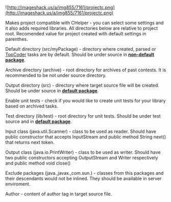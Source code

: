 ![http://imageshack.us/a/img855/7161/projectc.png](http://imageshack.us/a/img855/7161/projectc.png)

Makes project compatible with CHelper - you can select some settings and it also adds required libraries. All directories below are relative to project root. Recomended value for project created with default settings in parenthes.

Default directory (src/myPackage) - directory where created, parsed or [TopCoder](http://topcoder.com/tc) tasks are by default. Should be under source in **[non-default package](http://www.xyzws.com/Javafaq/what-is-the-default-package/126)**.

Archive directory (archive) - root directory for archives of past contests. It is recommended to be not under source directory.

Output directory (src) - directory where target source file will be created. Should be under source in **[default package](http://www.xyzws.com/Javafaq/what-is-the-default-package/126)**.

Enable unit tests - check if you would like to create unit tests for your library based on archived tasks.

Test directory (lib/test) - root directory for unit tests. Should be under test source and in **[default package](http://www.xyzws.com/Javafaq/what-is-the-default-package/126)**.

Input class (java.util.Scanner) - class to be used as reader. Should have public constructor that accepts InputStream and public method String next() that returns next token.

Output class (java.io.PrintWriter) - class to be used as writer. Should have two public constructors accepting OutputStream and Writer respectively and public method void close()

Exclude packages (java.,javax.,com.sun.) - classes from this packages and their descendants would not be inlined. They should be available in server enviroment.

Author - content of author tag in target source file.